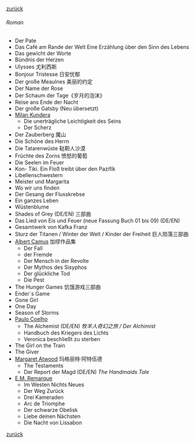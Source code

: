 

[zurück](生活/书籍/bueche)

###### Roman

- Der Pate
- Das Café am Rande der Welt Eine Erzählung über den Sinn des Lebens
- Das gewicht der Worte
- Bündnis der Herzen
- Ulysses 尤利西斯
- Bonjour Tristesse 日安忧郁 
- Der große Meaulnes 美丽的约定
- Der Name der Rose
- Der Schaum der Tage《岁月的泡沫》
- Reise ans Ende der Nacht
- Der große Gatsby (Neu übersetzt)
- [Milan Kundera](https://de.wikipedia.org/wiki/Milan_Kundera)
  - Die unerträgliche Leichtigkeit des Seins
  - Der Scherz
- Der Zauberberg 魔山
- Die Schöne des Herrn
- Die Tatarenwüste 鞑靼人沙漠
- Früchte des Zorns 愤怒的葡萄
- Die Seelen im Feuer
- Kon- Tiki. Ein Floß treibt über den Pazifik
- Libellenschwestern
- Meister und Margarita
- Wo wir uns finden
- Der Gesang der Flusskrebse
- Ein ganzes Leben
- Wüstenblume
- Shades of Grey (DE/EN) 三部曲
- Das Lied von Eis und Feuer (neue Fassung Buch 01 bis 09) (DE/EN)
- Gesamtwerk von Kafka Franz
- Sturz der Titanen / Winter der Welt / Kinder der Freiheit 巨人陨落三部曲 
- [Albert Camus](https://de.wikipedia.org/wiki/Albert_Camus) 加缪作品集
  - Der Fall
  - der Fremde
  - Der Mensch in der Revolte
  - Der Mythos des Sisyphos
  - Der glückliche Tod
  - Die Pest
- The Hunger Games 饥饿游戏三部曲    
- Ender´s Game
- Gone Girl
- One Day
- Season of Storms
- [Paulo Coelho](https://de.wikipedia.org/wiki/Paulo_Coelho)
  - The Alchemist  (DE/EN) *牧羊人奇幻之旅 / Der Alchimist*
  - Handbuch des Kriegers des Lichts
  - Veronica beschließt zu sterben
- The Girl on the Train
- The Giver
- [Margaret Atwood](https://de.wikipedia.org/wiki/Margaret_Atwood)  玛格丽特·阿特伍德 
  - The Testaments
  - Der Report der Magd (DE/EN) *The Handmaids Tale*
- [E.M. Remarque](https://de.wikipedia.org/wiki/Erich_Maria_Remarque)
  - Im Westen Nichts Neues
  - Der Weg Zurück
  - Drei Kameraden
  - Arc de Triomphe
  - Der schwarze Obelisk
  - Liebe deinen Nächsten
  - Die Nacht von Lissabon



[zurück](生活/书籍/bueche)